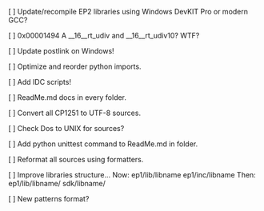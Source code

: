 [ ] Update/recompile EP2 libraries using Windows DevKIT Pro or modern GCC?

[ ] 0x00001494 A __16__rt_udiv and __16__rt_udiv10? WTF?

[ ] Update postlink on Windows!

[ ] Optimize and reorder python imports.

[ ] Add IDC scripts!

[ ] ReadMe.md docs in every folder.

[ ] Convert all CP1251 to UTF-8 sources.

[ ] Check Dos to UNIX for sources?

[ ] Add python unittest command to ReadMe.md in folder.

[ ] Reformat all sources using formatters.

[ ] Improve libraries structure...
    Now:
        ep1/lib/libname
        ep1/inc/libname
    Then:
        ep1/lib/libname/
        sdk/libname/

[ ] New patterns format?
